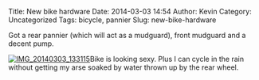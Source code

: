 Title: New bike hardware
Date: 2014-03-03 14:54
Author: Kevin
Category: Uncategorized
Tags: bicycle, pannier
Slug: new-bike-hardware

Got a rear pannier (which will act as a mudguard), front mudguard and a
decent pump.

[![IMG\_20140303\_133115](/images/2014/03/IMG_20140303_133115-300x225.jpg)](/images/2014/03/IMG_20140303_133115.jpg)Bike
is looking sexy. Plus I can cycle in the rain without getting my arse
soaked by water thrown up by the rear wheel.
